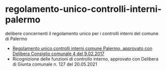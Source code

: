 # regolamento-unico-controlli-interni-palermo
delibere concernenti il regolamento unico per i controlli interni del comune di Palermo

- [Regolamento unico controlli interni comune Palermo, approvato con Delibera Consiglio comunale 4 del 9.02.2017](https://docs.google.com/viewer?url=https://github.com/UO-TransizioneDigitaleComunePalermo/regolamento-unico-controlli-interni-palermo/raw/main/delibere-regolamento-unico-controlli-interni-comune-palermo/regolamento-unico-controlli-interni-comune-del_CC_4%20_09_02_2017.pdf)
- Ricognizione delle funzioni di controllo interno, approvato con Delibera di Giunta comunale n. 127 del 20.05.2021
